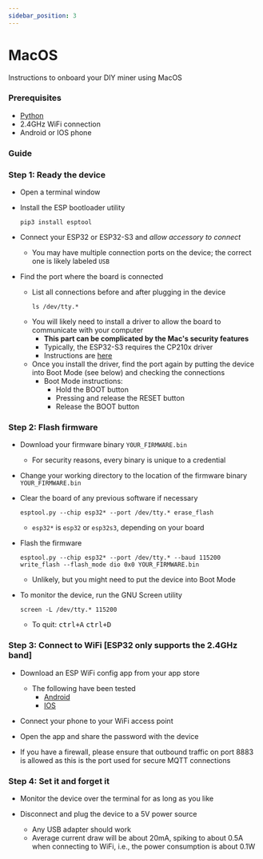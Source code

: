 ```yaml
---
sidebar_position: 3
---
```


# MacOS

Instructions to onboard your DIY miner using MacOS

### Prerequisites
* [Python](https://www.python.org/downloads/macos/)
* 2.4GHz WiFi connection
* Android or IOS phone

### Guide

### Step 1: Ready the device

* Open a terminal window

* Install the ESP bootloader utility
  ```
  pip3 install esptool
  ```

* Connect your ESP32 or ESP32-S3 and *allow accessory to connect*
  * You may have multiple connection ports on the device; the correct one is likely labeled `USB`

* Find the port where the board is connected
  * List all connections before and after plugging in the device
    ```
    ls /dev/tty.*
    ```
  * You will likely need to install a driver to allow the board to communicate with your computer
    * **This part can be complicated by the Mac's security features**
    * Typically, the ESP32-S3 requires the CP210x driver
    * Instructions are [here](https://docs.espressif.com/projects/esp-idf/en/v5.2.2/esp32s3/get-started/establish-serial-connection.html)
  * Once you install the driver, find the port again by putting the device into Boot Mode (see below) and checking the connections
    * Boot Mode instructions:
      * Hold the BOOT button
      * Pressing and release the RESET button
      * Release the BOOT button

### Step 2: Flash firmware

* Download your firmware binary `YOUR_FIRMWARE.bin`
    * For security reasons, every binary is unique to a credential

* Change your working directory to the location of the firmware binary `YOUR_FIRMWARE.bin`

* Clear the board of any previous software if necessary
    ```
    esptool.py --chip esp32* --port /dev/tty.* erase_flash
    ```
  * `esp32*` is `esp32` or `esp32s3`, depending on your board
* Flash the firmware
    ```
    esptool.py --chip esp32* --port /dev/tty.* --baud 115200 write_flash --flash_mode dio 0x0 YOUR_FIRMWARE.bin
    ```
    * Unlikely, but you might need to put the device into Boot Mode
* To monitor the device, run the GNU Screen utility
    ```
    screen -L /dev/tty.* 115200
    ```
    * To quit: <kbd>ctrl+A</kbd> <kbd>ctrl+D</kbd>

### Step 3: Connect to WiFi [ESP32 only supports the 2.4GHz band]

* Download an ESP WiFi config app from your app store
  * The following have been tested
    * [Android](https://play.google.com/store/apps/details?id=com.techbot.smart_config)
    * [IOS](https://apps.apple.com/us/app/smartconnect-for-esp/id1592092325)

* Connect your phone to your WiFi access point

* Open the app and share the password with the device

* If you have a firewall, please ensure that outbound traffic on port 8883 is allowed as this is the port used for secure MQTT connections

### Step 4: Set it and forget it

* Monitor the device over the terminal for as long as you like

* Disconnect and plug the device to a 5V power source
  * Any USB adapter should work
  * Average current draw will be about 20mA, spiking to about 0.5A when connecting to WiFi, i.e., the power consumption is about 0.1W
